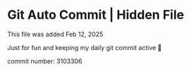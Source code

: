 # Git Auto Commit | Hidden File

This file was added Feb 12, 2025

Just for fun and keeping my daily git commit active 🤪

commit number: 3103306
